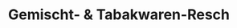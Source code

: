 ---
title: "Gemischt- & Tabakwaren-Resch"
url: /oberrohrbach/gemischt-und-tabakwaren-resch/
shop: Lebensmittel
---